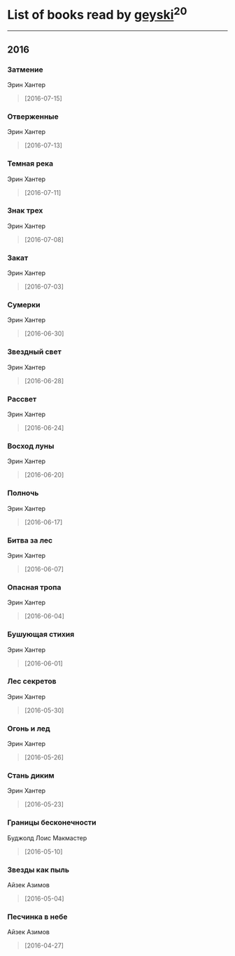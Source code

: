 # List of books read by [geyski](https://vk.com/geyski)<sup>20</sup>
---

## 2016

### Затмение
Эрин Хантер
> [2016-07-15] 


### Отверженные
Эрин Хантер
> [2016-07-13] 


### Темная река
Эрин Хантер
> [2016-07-11] 


### Знак трех
Эрин Хантер
> [2016-07-08] 


### Закат
Эрин Хантер
> [2016-07-03] 


### Сумерки
Эрин Хантер
> [2016-06-30] 


### Звездный свет
Эрин Хантер
> [2016-06-28] 


### Рассвет
Эрин Хантер
> [2016-06-24] 


### Восход луны
Эрин Хантер
> [2016-06-20] 


### Полночь
Эрин Хантер
> [2016-06-17] 


### Битва за лес
Эрин Хантер
> [2016-06-07] 


### Опасная тропа
Эрин Хантер
> [2016-06-04] 


### Бушующая стихия
Эрин Хантер
> [2016-06-01] 


### Лес секретов
Эрин Хантер
> [2016-05-30] 


### Огонь и лед
Эрин Хантер
> [2016-05-26] 


### Стань диким
Эрин Хантер
> [2016-05-23] 


### Границы бесконечности
Буджолд Лоис Макмастер
> [2016-05-10] 


### Звезды как пыль
Айзек Азимов
> [2016-05-04] 


### Песчинка в небе
Айзек Азимов
> [2016-04-27] 





